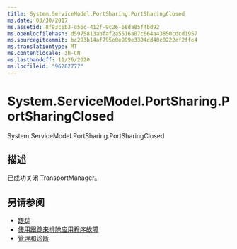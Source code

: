 ```yaml
---
title: System.ServiceModel.PortSharing.PortSharingClosed
ms.date: 03/30/2017
ms.assetid: 8f93c5b3-d56c-412f-9c26-68da85f4bd92
ms.openlocfilehash: d5975813abfaf2a5516a07c664a43850cdcd1957
ms.sourcegitcommit: bc293b14af795e0e999e3304dd40c0222cf2ffe4
ms.translationtype: MT
ms.contentlocale: zh-CN
ms.lasthandoff: 11/26/2020
ms.locfileid: "96262777"
---
```

# <a name="systemservicemodelportsharingportsharingclosed"></a>System.ServiceModel.PortSharing.PortSharingClosed

System.ServiceModel.PortSharing.PortSharingClosed  
  
## <a name="description"></a>描述  

 已成功关闭 TransportManager。  
  
## <a name="see-also"></a>另请参阅

- [跟踪](index.md)
- [使用跟踪来排除应用程序故障](using-tracing-to-troubleshoot-your-application.md)
- [管理和诊断](../index.md)
